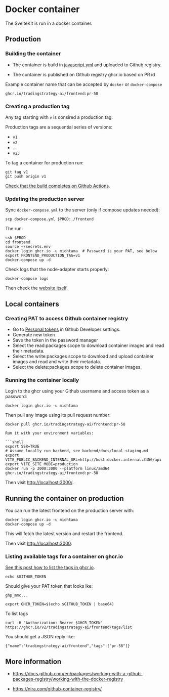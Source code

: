 # Docker container

The SvelteKit is run in a docker container.

## Production

### Building the container

- The container is build in [javascript.yml](../.github/workflows/javascript.yml) and uploaded to Github registry.

- The container is published on Github registry ghcr.io based on PR id

Example container name that can be accepted by `docker` or `docker-compose`

```
ghcr.io/tradingstrategy-ai/frontend:pr-58
```

### Creating a production tag

Any tag starting with `v` is consired a production tag.

Production tags are a sequential series of versions:

- `v1`
- `v2`
- ...
- `v23`

To tag a container for production run:

```shell
git tag v1
git push origin v1
```

[Check that the build completes on Github Actions](https://github.com/tradingstrategy-ai/frontend/actions).

### Updating the production server

Sync `docker-compose.yml` to the server (only if compose updates needed):

```shell
scp docker-compose.yml $PROD:./frontend
```

The run:

```shell
ssh $PROD
cd frontend
source ~/secrets.env
docker login ghcr.io -u miohtama  # Password is your PAT, see below
export FRONTEND_PRODUCTION_TAG=v1
docker-compose up -d
```

Check logs that the node-adapter starts properly:

```shell
docker-compose logs
```

Then check the [website itself](https://tradingstrategy.ai).

## Local containers

### Creating PAT to access Github container registry

- Go to [Personal tokens](https://github.com/settings/tokens) in Github Developer settings.
- Generate new token
- Save the token in the password manager
- Select the read:packages scope to download container images and read their metadata.
- Select the write:packages scope to download and upload container images and read and write their metadata.
- Select the delete:packages scope to delete container images.

### Running the container locally

Login to the ghcr using your Github username and access token as a password:

```shell
docker login ghcr.io -u miohtama
```

Then pull any image using its pull request number:

````shell
docker pull ghcr.io/tradingstrategy-ai/frontend:pr-58

Run it with your environment variables:

```shell
export SSR=TRUE
# Assume locally run backend, see backend/docs/local-staging.md
export VITE_PUBLIC_BACKEND_INTERNAL_URL=http://host.docker.internal:3456/api
export VITE_SITE_MODE=production
docker run -p 3000:3000 --platform linux/amd64 ghcr.io/tradingstrategy-ai/frontend:pr-58
````

Then visit [http://localhost:3000/](http://localhost:3000/).

## Running the container on production

You can run the latest frontend on the production server with:

```shell
docker login ghcr.io -u miohtama
docker-compose up -d
```

This will fetch the latest version and restart the frontend.

Then visit [http://localhost:3000](http://localhost:3000).

### Listing available tags for a container on ghcr.io

[See this post how to list the tags in ghcr.io](https://github.community/t/how-to-check-if-a-container-image-exists-on-ghcr/154836/6).

```shell
echo $GITHUB_TOKEN
```

Should give your PAT token that looks lke:

```
ghp_mmc...
```

```shell
export GHCR_TOKEN=$(echo $GITHUB_TOKEN | base64)
```

To list tags

```
curl -H "Authorization: Bearer $GHCR_TOKEN" https://ghcr.io/v2/tradingstrategy-ai/frontend/tags/list
```

You should get a JSON reply like:

```
{"name":"tradingstrategy-ai/frontend","tags":["pr-58"]}
```

## More information

- https://docs.github.com/en/packages/working-with-a-github-packages-registry/working-with-the-docker-registry

- https://nira.com/github-container-registry/

